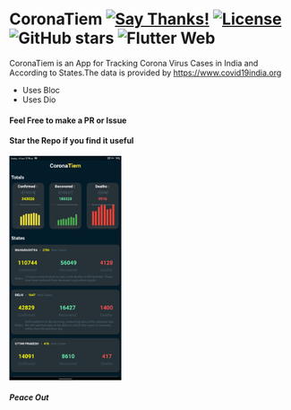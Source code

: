 # CoronaTiem [![Say Thanks!](https://img.shields.io/badge/Say%20Thanks-!-1EAEDB.svg)](https://saythanks.io/to/techysrthk%40gmail.com) [![License](https://img.shields.io/badge/license-MIT-orange.svg)](https://github.com/srthkpthk/corona_tiem/blob/master/LICENSE.md) ![GitHub stars](https://img.shields.io/github/stars/srthkpthk/corona_tiem) ![Flutter Web](https://github.com/srthkpthk/corona_tiem/workflows/Flutter%20Web/badge.svg?branch=master)

CoronaTiem is an App for Tracking Corona Virus Cases in India and According to States.The data is provided by https://www.covid19india.org

  - Uses Bloc 
  - Uses Dio  

 #### Feel Free to make a PR or Issue
 
 
 #### Star the Repo if you find it useful 

 <img src="ss.jpg" width="200" height="400">

 ##### Peace Out

